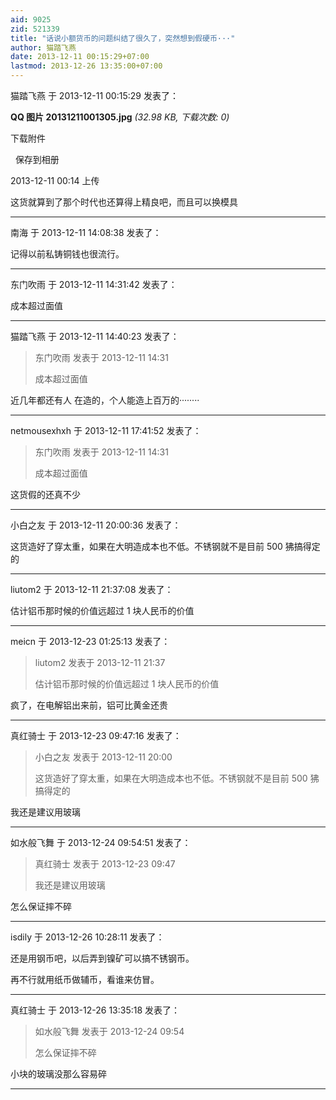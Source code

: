 ```yaml
---
aid: 9025
zid: 521339
title: "话说小额货币的问题纠结了很久了，突然想到假硬币···"
author: 猫踏飞燕
date: 2013-12-11 00:15:29+07:00
lastmod: 2013-12-26 13:35:00+07:00
---
```


猫踏飞燕 于 2013-12-11 00:15:29 发表了：

**QQ 图片 20131211001305.jpg** _(32.98 KB, 下载次数: 0)_

下载附件

&nbsp;
保存到相册

2013-12-11 00:14 上传

这货就算到了那个时代也还算得上精良吧，而且可以换模具

---

南海 于 2013-12-11 14:08:38 发表了：

记得以前私铸铜钱也很流行。

---

东门吹雨 于 2013-12-11 14:31:42 发表了：

成本超过面值

---

猫踏飞燕 于 2013-12-11 14:40:23 发表了：

> 东门吹雨 发表于 2013-12-11 14:31
>
> 成本超过面值

近几年都还有人 在造的，个人能造上百万的········

---

netmousexhxh 于 2013-12-11 17:41:52 发表了：

> 东门吹雨 发表于 2013-12-11 14:31
>
> 成本超过面值

这货假的还真不少

---

小白之友 于 2013-12-11 20:00:36 发表了：

这货造好了穿太重，如果在大明造成本也不低。不锈钢就不是目前 500 狒搞得定的

---

liutom2 于 2013-12-11 21:37:08 发表了：

估计铝币那时候的价值远超过 1 块人民币的价值

---

meicn 于 2013-12-23 01:25:13 发表了：

> liutom2 发表于 2013-12-11 21:37
>
> 估计铝币那时候的价值远超过 1 块人民币的价值

疯了，在电解铝出来前，铝可比黄金还贵

---

真红骑士 于 2013-12-23 09:47:16 发表了：

> 小白之友 发表于 2013-12-11 20:00
>
> 这货造好了穿太重，如果在大明造成本也不低。不锈钢就不是目前 500 狒搞得定的

我还是建议用玻璃

---

如水般飞舞 于 2013-12-24 09:54:51 发表了：

> 真红骑士 发表于 2013-12-23 09:47
>
> 我还是建议用玻璃

怎么保证摔不碎

---

isdily 于 2013-12-26 10:28:11 发表了：

还是用钢币吧，以后弄到镍矿可以搞不锈钢币。

再不行就用纸币做辅币，看谁来仿冒。

---

真红骑士 于 2013-12-26 13:35:18 发表了：

> 如水般飞舞 发表于 2013-12-24 09:54
>
> 怎么保证摔不碎

小块的玻璃没那么容易碎

---
